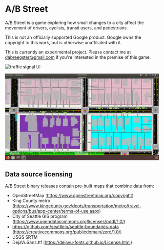 # A/B Street

A/B Street is a game exploring how small changes to a city affect the movement
of drivers, cyclists, transit users, and pedestrians.

This is not an officially supported Google product. Google owns the copyright
to this work, but is otherwise unaffiliated with it.

This is currently an experimental project. Please contact me at
<dabreegster@gmail.com> if you're interested in the premise of this game.

![traffic signal UI](docs/demos/traffic_signals.gif)

![agents moving](docs/demos/movement.gif)

## Data source licensing

A/B Street binary releases contain pre-built maps that combine data from:

* OpenStreetMap (https://www.openstreetmap.org/copyright)
* King County metro (https://www.kingcounty.gov/depts/transportation/metro/travel-options/bus/app-center/terms-of-use.aspx)
* City of Seattle GIS program (https://www.opendatacommons.org/licenses/pddl/1.0/)
* https://github.com/seattleio/seattle-boundaries-data (https://creativecommons.org/publicdomain/zero/1.0/)
* USGS SRTM
* DejaVuSans.ttf (https://dejavu-fonts.github.io/License.html)

